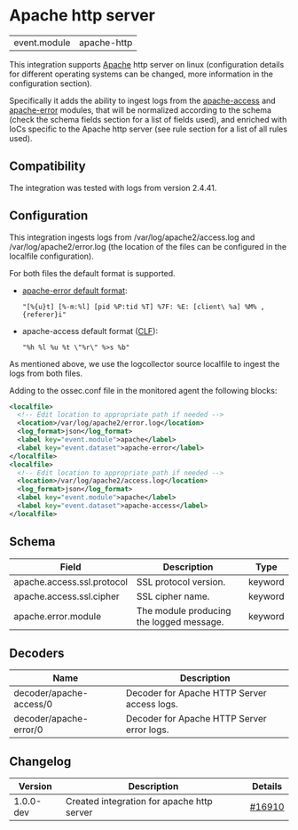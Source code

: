 # Apache http server


|   |   |
|---|---|
| event.module | apache-http |

This integration supports [Apache](https://httpd.apache.org/) http server on linux (configuration details for
different operating systems can be changed, more information in the configuration section).

Specifically it adds the ability to ingest logs from the [apache-access](https://httpd.apache.org/docs/2.4/logs.html#accesslog)
and [apache-error](https://httpd.apache.org/docs/2.4/logs.html#errorlog) modules, that will be
normalized according to the schema (check the schema fields section for a list of fields used), and enriched with IoCs specific to the Apache http server (see rule section for a list of all rules used).


## Compatibility

The integration was tested with logs from version 2.4.41.

## Configuration

This integration ingests logs from /var/log/apache2/access.log and /var/log/apache2/error.log (the location of the files
can be configured in the localfile configuration).

For both files the default format is supported.
  - [apache-error default format](https://httpd.apache.org/docs/2.4/mod/core.html#errorlogformat):
    ```
    "[%{u}t] [%-m:%l] [pid %P:tid %T] %7F: %E: [client\ %a] %M% ,{referer}i"
    ```
  - apache-access default format ([CLF](https://httpd.apache.org/docs/2.4/mod/mod_log_config.html)):
    ```
    "%h %l %u %t \"%r\" %>s %b"
    ```

As mentioned above, we use the logcollector source localfile to ingest the logs from both files.

Adding to the ossec.conf file in the monitored agent the following blocks:
```xml
<localfile>
  <!-- Edit location to appropriate path if needed -->
  <location>/var/log/apache2/error.log</location>
  <log_format>json</log_format>
  <label key="event.module">apache</label>
  <label key="event.dataset">apache-error</label>
</localfile>
<localfile>
  <!-- Edit location to appropriate path if needed -->
  <location>/var/log/apache2/access.log</location>
  <log_format>json</log_format>
  <label key="event.module">apache</label>
  <label key="event.dataset">apache-access</label>
</localfile>
```


## Schema

| Field | Description | Type |
|---|---|---|
| apache.access.ssl.protocol | SSL protocol version. | keyword |
| apache.access.ssl.cipher | SSL cipher name. | keyword |
| apache.error.module | The module producing the logged message. | keyword |
## Decoders

| Name | Description |
|---|---|
| decoder/apache-access/0 | Decoder for Apache HTTP Server access logs. |
| decoder/apache-error/0 | Decoder for Apache HTTP Server error logs. |
## Changelog

| Version | Description | Details |
|---|---|---|
| 1.0.0-dev | Created integration for apache http server | [#16910](https://github.com/wazuh/wazuh/pull/16910) |
